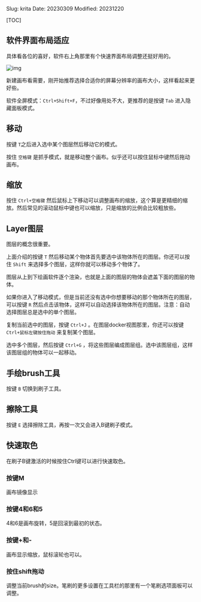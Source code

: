 Slug: krita
Date: 20230309
Modified: 20231220


[TOC]

## 软件界面布局适应
具体看各位的喜好，软件右上角那里有个快速界面布局调整还挺好用的。

![img]({static}/images/2023/krita_1.png)

新建画布看需要，刚开始推荐选择合适你的屏幕分辨率的画布大小，这样看起来更好些。

软件全屏模式：`Ctrl+Shift+F`，不过好像用处不大，更推荐的是按键 `Tab` 进入隐藏面板模式。





## 移动
按键 `T`之后进入选中某个图层然后移动它的模式。

按住 `空格键` 是抓手模式，就是移动整个画布。似乎还可以按住鼠标中键然后拖动画布。

## 缩放
按住 `Ctrl+空格键` 然后鼠标上下移动可以调整画布的缩放，这个算是更精细的缩放。然后常见的滚动鼠标中键也可以缩放，只是缩放的比例会比较粗放些。

## Layer图层
图层的概念很重要。

上面介绍的按键 `T` 然后移动某个物体首先要选中该物体所在的图层。你还可以按住 `Shift` 来选择多个图层，这样你就可以移动多个物体了。

图层从上到下绘画软件逐个渲染，也就是上面的图层的物体会遮盖下面的图层的物体。

如果你进入了移动模式，但是当前还没有选中你想要移动的那个物体所在的图层，可以按键 `R` 然后点击该物体，这样可以自动选择该物体所在的图层。注意：自动选择图层总是选中的单个图层。

复制当前选中的图层，按键 `Ctrl+J` 。在图层docker视图那里，你还可以按键 `Ctrl+鼠标左键按住拖动` 来复制某个图层。

选中多个图层，然后按键 `Ctrl+G` ，将这些图层编成图层组。选中该图层组，这样该图层组的物体可以一起移动。


## 手绘brush工具
按键 `B` 切换到刷子工具。

## 擦除工具
按键 `E` 选择擦除工具，再按一次又会进入B键刷子模式。

## 快速取色
在刷子B键激活的时候按住Ctrl键可以进行快速取色。



### 按键M
画布镜像显示

### 按键4和6和5
4和6是画布旋转，5是回滚到最初的状态。

### 按键+和-
画布显示缩放，鼠标滚轮也可以。

### 按住shift拖动
调整当前brush的size。笔刷的更多设置在工具栏的那里有一个笔刷选项面板可以调整。





